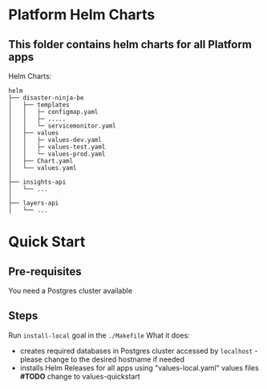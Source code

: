 Platform Helm Charts
======================

This folder contains helm charts for all Platform apps
---

Helm Charts:
```
helm
├── disaster-ninja-be
│   ├── templates
│   │   ├─ configmap.yaml
│   │   ├─ .....
│   │   └─ servicemonitor.yaml
│   ├── values
│   │   ├─ values-dev.yaml
│   │   ├─ values-test.yaml
│   │   └─ values-prod.yaml
│   ├── Chart.yaml
│   └── values.yaml
│
├── insights-api
│   └── ...
│
├── layers-api
│   └── ...
```

# Quick Start

## Pre-requisites
You need a Postgres cluster available

## Steps
Run ```install-local``` goal in the ```./Makefile```
What it does:
- creates required databases in Postgres cluster accessed by ```localhost``` - please change to the desired hostname if needed
- installs Helm Releases for all apps using "values-local.yaml" values files **#TODO** change to values-quickstart